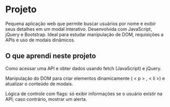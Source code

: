 # Projeto

Pequena aplicação web que permite buscar usuários por nome e exibir seus detalhes em um modal interativo. Desenvolvida com JavaScript, jQuery e Bootstrap. Ideal para estudar manipulação de DOM, requisições a APIs e uso de modais dinâmicos.


## O que aprendi neste projeto

Como acessar uma API e obter dados usando fetch (JavaScript) e jQuery.

Manipulação do DOM para criar elementos dinamicamente ( < p > , < li >) e atualizar o conteúdo de modais.

Lógica de controle com flags: só exibir informações se o usuário existir na API; caso contrário, mostrar um alerta.